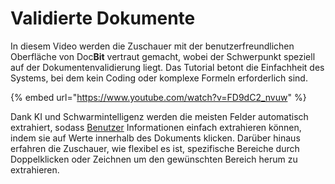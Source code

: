# Validierte Dokumente

In diesem Video werden die Zuschauer mit der benutzerfreundlichen Oberfläche von Doc**Bit** vertraut gemacht, wobei der Schwerpunkt speziell auf der Dokumentenvalidierung liegt. Das Tutorial betont die Einfachheit des Systems, bei dem kein Coding oder komplexe Formeln erforderlich sind.



{% embed url="https://www.youtube.com/watch?v=FD9dC2_nvuw" %}

Dank KI und Schwarmintelligenz werden die meisten Felder automatisch extrahiert, sodass [Benutzer](https://docbits.com/de/doc/einstellungen/gruppen-benutzer-und-berechtigungen/) Informationen einfach extrahieren können, indem sie auf Werte innerhalb des Dokuments klicken. Darüber hinaus erfahren die Zuschauer, wie flexibel es ist, spezifische Bereiche durch Doppelklicken oder Zeichnen um den gewünschten Bereich herum zu extrahieren.
